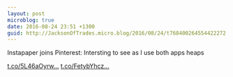 ```yaml
---
layout: post
microblog: true
date: 2016-08-24 23:51 +1300
guid: http://JacksonOfTrades.micro.blog/2016/08/24/t768400264554422272.html
---
```

Instapaper joins Pinterest: Intersting to see as I use both apps heaps

[t.co/5L46aOyrw...](https://t.co/5L46aOyrwj) [t.co/FetybYhcz...](https://t.co/FetybYhczr)
